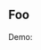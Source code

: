 
## Foo

Demo:

<!-- ```jsx
import React from 'react';
import { Foo } from 'my-dumi';

export default () => <Foo title="First Demo" />;
``` -->

<code src="../demo.jsx"></code>
